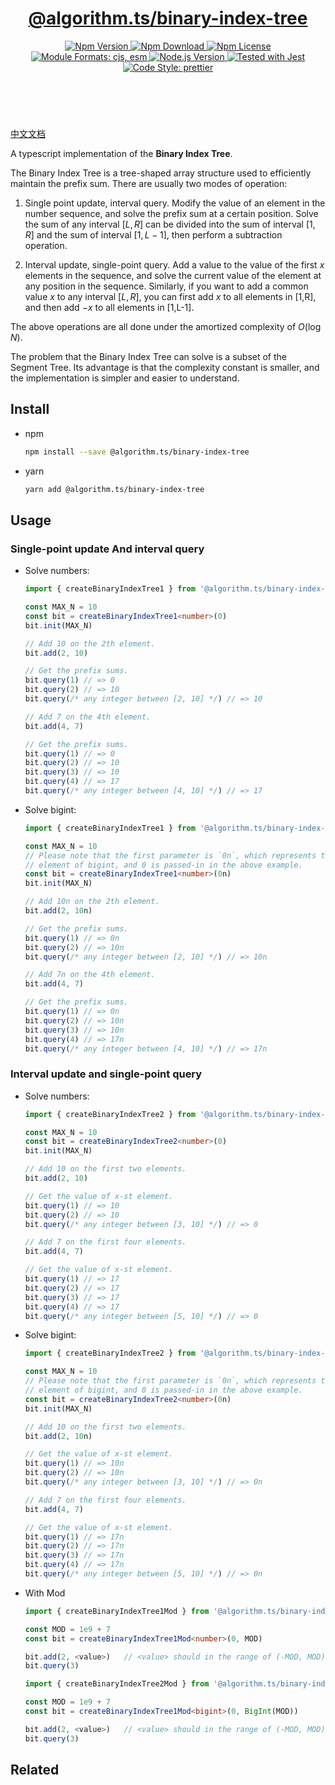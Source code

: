 <header>
  <h1 align="center">
    <a href="https://github.com/guanghechen/algorithm.ts/tree/release-2.x.x/packages/binary-index-tree#readme">@algorithm.ts/binary-index-tree</a>
  </h1>
  <div align="center">
    <a href="https://www.npmjs.com/package/@algorithm.ts/binary-index-tree">
      <img
        alt="Npm Version"
        src="https://img.shields.io/npm/v/@algorithm.ts/binary-index-tree.svg"
      />
    </a>
    <a href="https://www.npmjs.com/package/@algorithm.ts/binary-index-tree">
      <img
        alt="Npm Download"
        src="https://img.shields.io/npm/dm/@algorithm.ts/binary-index-tree.svg"
      />
    </a>
    <a href="https://www.npmjs.com/package/@algorithm.ts/binary-index-tree">
      <img
        alt="Npm License"
        src="https://img.shields.io/npm/l/@algorithm.ts/binary-index-tree.svg"
      />
    </a>
    <a href="#install">
      <img
        alt="Module Formats: cjs, esm"
        src="https://img.shields.io/badge/module_formats-cjs%2C%20esm-green.svg"
      />
    </a>
    <a href="https://github.com/nodejs/node">
      <img
        alt="Node.js Version"
        src="https://img.shields.io/node/v/@algorithm.ts/binary-index-tree"
      />
    </a>
    <a href="https://github.com/facebook/jest">
      <img
        alt="Tested with Jest"
        src="https://img.shields.io/badge/tested_with-jest-9c465e.svg"
      />
    </a>
    <a href="https://github.com/prettier/prettier">
      <img
        alt="Code Style: prettier"
        src="https://img.shields.io/badge/code_style-prettier-ff69b4.svg?style=flat-square"
      />
    </a>
  </div>
</header>
<br/>


[中文文档](./README-zh.md)

A typescript implementation of the **Binary Index Tree**.

The Binary Index Tree is a tree-shaped array structure used to efficiently
maintain the prefix sum. There are usually two modes of operation:

1. Single point update, interval query. Modify the value of an element in the
   number sequence, and solve the prefix sum at a certain position. Solve the
   sum of any interval $[L, R]$ can be divided into the sum of interval $[1,R]$
   and the sum of interval $[1, L-1]$, then perform a subtraction operation.

2. Interval update, single-point query. Add a value to the value of the first
   $x$ elements in the sequence, and solve the current value of the element at
   any position in the sequence. Similarly, if you want to add a common value $x$
   to any interval $[L, R]$, you can first add $x$ to all elements in [1,R], and
   then add $-x$ to all elements in [1,L-1]. 

The above operations are all done under the amortized complexity of $O(\log N)$.

The problem that the Binary Index Tree can solve is a subset of the Segment
Tree. Its advantage is that the complexity constant is smaller, and the
implementation is simpler and easier to understand.


## Install

* npm

  ```bash
  npm install --save @algorithm.ts/binary-index-tree
  ```

* yarn

  ```bash
  yarn add @algorithm.ts/binary-index-tree
  ```

## Usage

### Single-point update And interval query

* Solve numbers:

  ```typescript {3}
  import { createBinaryIndexTree1 } from '@algorithm.ts/binary-index-tree'

  const MAX_N = 10
  const bit = createBinaryIndexTree1<number>(0)
  bit.init(MAX_N)

  // Add 10 on the 2th element.
  bit.add(2, 10)

  // Get the prefix sums.
  bit.query(1) // => 0
  bit.query(2) // => 10
  bit.query(/* any integer between [2, 10] */) // => 10

  // Add 7 on the 4th element.
  bit.add(4, 7)

  // Get the prefix sums.
  bit.query(1) // => 0
  bit.query(2) // => 10
  bit.query(3) // => 10
  bit.query(4) // => 17
  bit.query(/* any integer between [4, 10] */) // => 17
  ```

* Solve bigint:

  ```typescript {6}
  import { createBinaryIndexTree1 } from '@algorithm.ts/binary-index-tree'

  const MAX_N = 10
  // Please note that the first parameter is `0n`, which represents the zero
  // element of bigint, and 0 is passed-in in the above example.
  const bit = createBinaryIndexTree1<number>(0n) 
  bit.init(MAX_N)

  // Add 10n on the 2th element.
  bit.add(2, 10n)

  // Get the prefix sums.
  bit.query(1) // => 0n
  bit.query(2) // => 10n
  bit.query(/* any integer between [2, 10] */) // => 10n

  // Add 7n on the 4th element.
  bit.add(4, 7)

  // Get the prefix sums.
  bit.query(1) // => 0n
  bit.query(2) // => 10n
  bit.query(3) // => 10n
  bit.query(4) // => 17n
  bit.query(/* any integer between [4, 10] */) // => 17n
  ```

### Interval update and single-point query

* Solve numbers:

  ```typescript {3}
  import { createBinaryIndexTree2 } from '@algorithm.ts/binary-index-tree'

  const MAX_N = 10
  const bit = createBinaryIndexTree2<number>(0)
  bit.init(MAX_N)

  // Add 10 on the first two elements.
  bit.add(2, 10)

  // Get the value of x-st element.
  bit.query(1) // => 10
  bit.query(2) // => 10
  bit.query(/* any integer between [3, 10] */) // => 0

  // Add 7 on the first four elements.
  bit.add(4, 7)

  // Get the value of x-st element.
  bit.query(1) // => 17
  bit.query(2) // => 17
  bit.query(3) // => 17
  bit.query(4) // => 17
  bit.query(/* any integer between [5, 10] */) // => 0
  ```

* Solve bigint:

  ```typescript {6}
  import { createBinaryIndexTree2 } from '@algorithm.ts/binary-index-tree'

  const MAX_N = 10
  // Please note that the first parameter is `0n`, which represents the zero
  // element of bigint, and 0 is passed-in in the above example.
  const bit = createBinaryIndexTree2<number>(0n)
  bit.init(MAX_N)

  // Add 10 on the first two elements.
  bit.add(2, 10n)

  // Get the value of x-st element.
  bit.query(1) // => 10n
  bit.query(2) // => 10n
  bit.query(/* any integer between [3, 10] */) // => 0n

  // Add 7 on the first four elements.
  bit.add(4, 7)

  // Get the value of x-st element.
  bit.query(1) // => 17n
  bit.query(2) // => 17n
  bit.query(3) // => 17n
  bit.query(4) // => 17n
  bit.query(/* any integer between [5, 10] */) // => 0n
  ```

* With Mod

  ```typescript
  import { createBinaryIndexTree1Mod } from '@algorithm.ts/binary-index-tree'

  const MOD = 1e9 + 7
  const bit = createBinaryIndexTree1Mod<number>(0, MOD) 

  bit.add(2, <value>)   // <value> should in the range of (-MOD, MOD)
  bit.query(3)
  ```

  ```typescript
  import { createBinaryIndexTree2Mod } from '@algorithm.ts/binary-index-tree'

  const MOD = 1e9 + 7
  const bit = createBinaryIndexTree1Mod<bigint>(0, BigInt(MOD)) 

  bit.add(2, <value>)   // <value> should in the range of (-MOD, MOD)
  bit.query(3)
  ```


## Related


[homepage]: https://github.com/guanghechen/algorithm.ts/tree/release-2.x.x/packages/binary-index-tree#readme
[binary-index-tree]: https://me.guanghechen.com/post/algorithm/shuffle/#heading-binary-index-tree